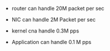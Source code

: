 



- router can handle 20M packet per sec

- NIC can handle 2M Packet per sec

- kernel cna handle 0.3M pps

- Application can handle 0.1 M pps
